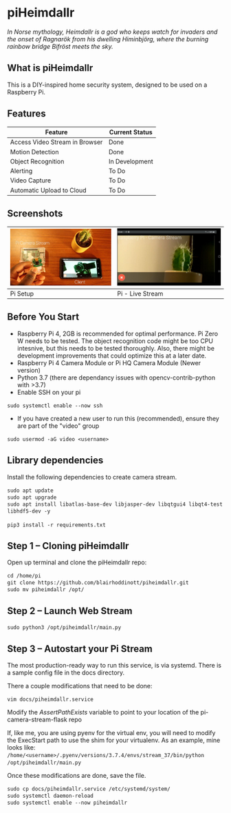 # piHeimdallr

*In Norse mythology, Heimdallr is a god who keeps watch for invaders and the onset of Ragnarök from his dwelling Himinbjörg, where the burning rainbow bridge Bifröst meets the sky.*

## What is piHeimdallr
This is a DIY-inspired home security system, designed to be used on a Raspberry Pi. 

## Features

| Feature       | Current Status |
| ------------- | -------------- |
| Access Video Stream in Browser | Done |
| Motion Detection  | Done  |
| Object Recognition  | In Development  |
| Alerting  | To Do  |
| Video Capture  | To Do  |
| Automatic Upload to Cloud  | To Do  |


## Screenshots
| ![Setup](docs/pi-stream-client.jpg) | ![Live Pi Camera Stream](docs/pi-stream-screen-capture.jpg) |
|---|---|
| Pi Setup | Pi - Live Stream |

## Before You Start

* Raspberry Pi 4, 2GB is recommended for optimal performance. Pi Zero W needs to be tested. The object recognition code might be too CPU intesnive, but this needs to be tested thoroughly. Also, there might be development improvements that could optimize this at a later date.
* Raspberry Pi 4 Camera Module or Pi HQ Camera Module (Newer version)
* Python 3.7 (there are dependancy issues with opencv-contrib-python with >3.7)
* Enable SSH on your pi
```
sudo systemctl enable --now ssh
```
* If you have created a new user to run this (recommended), ensure they are part of the "video" group
```
sudo usermod -aG video <username>
```

## Library dependencies
Install the following dependencies to create camera stream.

```
sudo apt update 
sudo apt upgrade
sudo apt install libatlas-base-dev libjasper-dev libqtgui4 libqt4-test libhdf5-dev -y

pip3 install -r requirements.txt
```

## Step 1 – Cloning piHeimdallr
Open up terminal and clone the piHeimdallr repo:

```
cd /home/pi
git clone https://github.com/blairhoddinott/piheimdallr.git
sudo mv piheimdallr /opt/
```

## Step 2 – Launch Web Stream

```
sudo python3 /opt/piheimdallr/main.py
```

## Step 3 – Autostart your Pi Stream

The most production-ready way to run this service, is via systemd. There is a sample config file in the docs directory.

There a couple modifications that need to be done:

```
vim docs/piheimdallr.service
```

Modify the *AssertPathExists* variable to point to your location of the pi-camera-stream-flask repo

If, like me, you are using pyenv for the virtual env, you will need to modify the ExecStart path to use the shim for your virtualenv. As an example, mine looks like:
```/home/<username>/.pyenv/versions/3.7.4/envs/stream_37/bin/python /opt/piheimdallr/main.py```

Once these modifications are done, save the file.

```
sudo cp docs/piheimdallr.service /etc/systemd/system/
sudo systemctl daemon-reload
sudo systemctl enable --now piheimdallr
```
